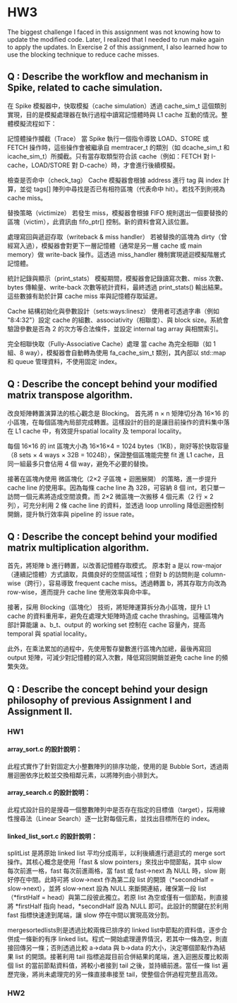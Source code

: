 # HW3
The biggest challenge I faced in this assignment was not knowing how to update the modified code. Later, I realized that I needed to run make again to apply the updates. In Exercise 2 of this assignment, I also learned how to use the blocking technique to reduce cache misses.

## Q : Describe the workflow and mechanism in Spike, related to cache simulation.

在 Spike 模擬器中，快取模擬（cache simulation）透過 cache_sim_t 這個類別實現，目的是模擬處理器在執行過程中讀寫記憶體時與 L1 cache 互動的情況。整體模擬流程如下：

記憶體操作攔截（Trace）
當 Spike 執行一個指令導致 LOAD、STORE 或 FETCH 操作時，這些操作會被繼承自 memtracer_t 的類別（如 dcache_sim_t 和 icache_sim_t）所攔截。只有當存取類型符合該 cache（例如：FETCH 對 I-cache，LOAD/STORE 對 D-cache）時，才會進行後續模擬。

檢查是否命中（check_tag）
Cache 模擬器會根據 address 進行 tag 與 index 計算，並從 tags[] 陣列中尋找是否已有相符區塊（代表命中 hit）。若找不到則視為 cache miss。

替換策略（victimize）
若發生 miss，模擬器會根據 FIFO 規則選出一個要替換的區塊（victim），此資訊由 fifo_ptr[] 控制。新的資料會寫入該位置。

處理寫回與遞迴存取（writeback & miss handler）
若被替換的區塊為 dirty（曾經寫入過），模擬器會對更下一層記憶體（通常是另一層 cache 或 main memory）做 write-back 操作。這透過 miss_handler 機制實現遞迴模擬階層式記憶體。

統計記錄與顯示（print_stats）
模擬期間，模擬器會記錄讀寫次數、miss 次數、bytes 傳輸量、write-back 次數等統計資料，最終透過 print_stats() 輸出結果。這些數據有助於計算 cache miss 率與記憶體存取延遲。

Cache 結構初始化與參數設計（sets:ways:linesz）
使用者可透過字串（例如 "8:4:32"）設定 cache 的組數、associativity（相聯度）、與 block size。系統會驗證參數是否為 2 的次方等合法條件，並設定 internal tag array 與相關索引。

完全相聯快取（Fully-Associative Cache）處理
當 cache 為完全相聯（如 1 組、8 way），模擬器會自動轉為使用 fa_cache_sim_t 類別，其內部以 std::map 和 queue 管理資料，不使用固定 index。

## Q : Describe the concept behind your modified matrix transpose algorithm.
改良矩陣轉置演算法的核心觀念是 Blocking。
首先將 n × n 矩陣切分為 16×16 的小區塊，在每個區塊內局部完成轉置。這樣設計的目的是讓目前操作的資料集中落在 L1 cache 中，有效提升spatial locality 及 temporal locality。

每個 16×16 的 int 區塊大小為 16×16×4 = 1024 bytes（1KB），剛好等於快取容量（8 sets × 4 ways × 32B = 1024B），保證整個區塊能完整 fit 進 L1 cache，且同一組最多只會佔用 4 個 way，避免不必要的替換。

接著在區塊內使用 微區塊化（2×2 子區塊 + 迴圈展開） 的策略，進一步提升 cache line 的使用率。因為每條 cache line 為 32B，可容納 8 個 int，若只單一訪問一個元素將造成空間浪費。而 2×2 微區塊一次搬移 4 個元素（2 行 × 2 列），可充分利用 2 條 cache line 的資料，並透過 loop unrolling 降低迴圈控制開銷，提升執行效率與 pipeline 的 issue rate。

## Q : Describe the concept behind your modified matrix multiplication algorithm.
首先，將矩陣 b 進行轉置，以改善記憶體存取模式。
原本對 a 是以 row-major（連續記憶體）方式讀取，具備良好的空間區域性；但對 b 的訪問則是 column-wise（跨行），容易導致 frequent cache miss。透過轉置 b，將其存取方向改為 row-wise，進而提升 cache line 使用效率與命中率。

接著，採用 Blocking（區塊化） 技術，將矩陣運算拆分為小區塊，提升 L1 cache 的資料重用率，避免在處理大矩陣時造成 cache thrashing。這種區塊內部計算能讓 a、b_t、output 的 working set 控制在 cache 容量內，提高 temporal 與 spatial locality。

此外，在乘法累加的過程中，先使用暫存變數進行區塊內加總，最後再寫回 output 矩陣，可減少對記憶體的寫入次數，降低寫回開銷並避免 cache line 的頻繁失效。

## Q : Describe the concept behind your design philosophy of previous Assignment I and Assignment II.

### HW1
#### array_sort.c 的設計說明：
此程式實作了針對固定大小整數陣列的排序功能，使用的是 Bubble Sort，透過兩層迴圈依序比較並交換相鄰元素，以將陣列由小排到大。

#### array_search.c 的設計說明：
此程式設計目的是搜尋一個整數陣列中是否存在指定的目標值（target），採用線性搜尋法（Linear Search）逐一比對每個元素，並找出目標所在的 index。

#### linked_list_sort.c 的設計說明：
splitList 是將原始 linked list 平均分成兩半，以利後續進行遞迴式的 merge sort 操作。其核心概念是使用「fast & slow pointers」來找出中間節點，其中 slow 每次前進一格，fast 每次前進兩格，當 fast 或 fast->next 為 NULL 時，slow 剛好停在中間。此時可將 slow->next 作為第二段 list 的開頭（*secondHalf = slow->next），並將 slow->next 設為 NULL 來斷開連結，確保第一段 list（*firstHalf = head）與第二段彼此獨立。若原 list 為空或僅有一個節點，則直接將 *firstHalf 指向 head，*secondHalf 設為 NULL 即可。此設計的關鍵在於利用 fast 指標快速達到尾端，讓 slow 停在中間以實現高效分割。

mergesortedlists則是透過比較兩條已排序的 linked list中節點的資料值，逐步合併成一條新的有序 linked list。程式一開始處理邊界情況，若其中一條為空，則直接回傳另一條；否則透過比較 a->data 與 b->data 的大小，決定哪個節點作為結果 list 的開頭。接著利用 tail 指標追蹤目前合併結果的尾端，進入迴圈反覆比較兩個 list 的當前節點資料值，將較小者接到 tail 之後，並持續前進。當任一條 list 遍歷完後，將尚未處理完的另一條直接串接至 tail，使整個合併過程完整且高效。

### HW2
